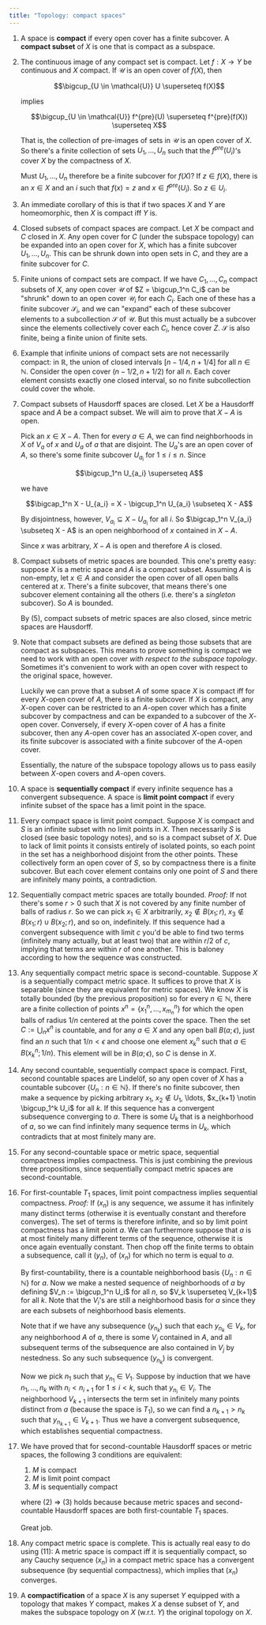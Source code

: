 ```yaml
---
title: "Topology: compact spaces"
---
```


1. A space is **compact** if every open cover has a finite subcover. A **compact subset** of $X$ is one that is compact as a subspace.

2. The continuous image of any compact set is compact. Let $f: X \to Y$ be continuous and $X$ compact. If $\mathcal{U}$ is an open cover of $f(X)$, then

    $$\bigcup_{U \in \mathcal{U}} U \superseteq f(X)$$

    implies

    $$\bigcup_{U \in \mathcal{U}} f^{pre}(U) \superseteq f^{pre}(f(X)) \superseteq X$$

    That is, the collection of pre-images of sets in $\mathcal{U}$ is an open cover of $X$. So there's a finite collection of sets $U_1, \ldots, U_n$ such that the $f^{pre}(U_i)$'s cover $X$ by the compactness of $X$.

    Must $U_1, \ldots, U_n$ therefore be a finite subcover for $f(X)$? If $z \in f(X)$, there is an $x \in X$ and an $i$ such that $f(x) = z$ and $x \in f^{pre}(U_i)$. So $z \in U_i$.

3. An immediate corollary of this is that if two spaces $X$ and $Y$ are homeomorphic, then $X$ is compact iff $Y$ is.

4. Closed subsets of compact spaces are compact. Let $X$ be compact and $C$ closed in $X$. Any open cover for $C$ (under the subspace topology) can be expanded into an open cover for $X$, which has a finite subcover $U_1, \ldots, U_n$. This can be shrunk down into open sets in $C$, and they are a finite subcover for $C$.

5. Finite unions of compact sets are compact. If we have $C_1, \ldots, C_n$ compact subsets of $X$, any open cover $\mathcal{U}$ of $Z = \bigcup_1^n C_i$ can be "shrunk" down to an open cover $\mathcal{U}_i$ for each $C_i$. Each one of these has a finite subcover $\mathcal{S}_i$, and we can "expand" each of these subcover elements to a subcollection $\mathcal{S}$ of $\mathcal{U}$. But this must actually be a subcover since the elements collectively cover each $C_i$, hence cover $Z$. $\mathcal{S}$ is also finite, being a finite union of finite sets.

6. Example that infinite unions of compact sets are not necessarily compact: in $\mathbb{R}$, the union of closed intervals $[n - 1/4, n + 1/4]$ for all $n \in \mathbb{N}$. Consider the open cover $(n - 1/2, n + 1/2)$ for all $n$. Each cover element consists exactly one closed interval, so no finite subcollection could cover the whole.

7. Compact subsets of Hausdorff spaces are closed. Let $X$ be a Hausdorff space and $A$ be a compact subset. We will aim to prove that $X - A$ is open.

    Pick an $x \in X - A$. Then for every $a \in A$, we can find neighborhoods in $X$ of $V_a$ of $x$ and $U_a$ of $a$ that are disjoint. The $U_a$'s are an open cover of $A$, so there's some finite subcover $U_{a_i}$ for $1 \leq i \leq n$. Since

    $$\bigcup_1^n U_{a_i} \superseteq A$$

    we have

    $$\bigcap_1^n X - U_{a_i} = X - \bigcup_1^n U_{a_i} \subseteq X - A$$

    By disjointness, however, $V_{a_i} \subseteq X - U_{a_i}$ for all $i$. So $\bigcap_1^n V_{a_i} \subseteq X - A$ is an open neighborhood of $x$ contained in $X - A$.

    Since $x$ was arbitrary, $X - A$ is open and therefore $A$ is closed.

8. Compact subsets of metric spaces are bounded. This one's pretty easy: suppose $X$ is a metric space and $A$ is a compact subset. Assuming $A$ is non-empty, let $x \in A$ and consider the open cover of all open balls centered at $x$. There's a finite subcover, that means there's one subcover element containing all the others (i.e. there's a *singleton* subcover). So $A$ is bounded.

    By (5), compact subsets of metric spaces are also closed, since metric spaces are Hausdorff.

9. Note that compact subsets are defined as being those subsets that are compact as subspaces. This means to prove something is compact we need to work with an open cover *with respect to the subspace topology*. Sometimes it's convenient to work with an open cover with respect to the original space, however.

    Luckily we can prove that a subset $A$ of some space $X$ is compact iff for every $X$-open cover of $A$, there is a finite subcover. If $X$ is compact, any $X$-open cover can be restricted to an $A$-open cover which has a finite subcover by compactness and can be expanded to a subcover of the $X$-open cover. Conversely, if every $X$-open cover of $A$ has a finite subcover, then any $A$-open cover has an associated $X$-open cover, and its finite subcover is associated with a finite subcover of the $A$-open cover.

    Essentially, the nature of the subspace topology allows us to pass easily between $X$-open covers and $A$-open covers.

10. A space is **sequentially compact** if every infinite sequence has a convergent subsequence. A space is **limit point compact** if every infinite subset of the space has a limit point in the space.

11. Every compact space is limit point compact. Suppose $X$ is compact and $S$ is an infinite subset with no limit points in $X$. Then necessarily $S$ is closed (see basic topology notes), and so is a compact subset of $X$. Due to lack of limit points it consists entirely of isolated points, so each point in the set has a neighborhood disjoint from the other points. These collectively form an open cover of $S$, so by compactness there is a finite subcover. But each cover element contains only one point of $S$ and there are infinitely many points, a contradiction.

12. Sequentially compact metric spaces are totally bounded. *Proof:* If not there's some $r > 0$ such that $X$ is not covered by any finite number of balls of radius $r$. So we can pick $x_1 \in X$ arbitrarily, $x_2 \notin B(x_1; r)$, $x_3 \notin B(x_1; r) \cup B(x_2; r)$, and so on, indefinitely. If this sequence had a convergent subsequence with limit $c$ you'd be able to find two terms (infinitely many actually, but at least two) that are within $r/2$ of $c$, implying that terms are within $r$ of one another. This is baloney according to how the sequence was constructed.

13. Any sequentially compact metric space is second-countable. Suppose $X$ is a sequentially compact metric space. It suffices to prove that $X$ is separable (since they are equivalent for metric spaces). We know $X$ is totally bounded (by the previous proposition) so for every $n \in \mathbb{N}$, there are a finite collection of points $x^n = \{ x_1^n, \ldots, x_{m_n}^n\}$ for which the open balls of radius $1/n$ centered at the points cover the space. Then the set $C := \bigcup_n x^n$ is countable, and for any $a \in X$ and any open ball $B(a; \epsilon)$, just find an $n$ such that $1/n < \epsilon$ and choose one element $x_k^n$ such that $a \in B(x_k^n; 1/n)$. This element will be in $B(a; \epsilon)$, so $C$ is dense in $X$.

14. Any second countable, sequentially compact space is compact. First, second countable spaces are Lindelöf, so any open cover of $X$ has a countable subcover $\{U_n : n \in \mathbb{N}\}$. If there's no finite subcover, then make a sequence by picking arbitrary $x_1$, $x_2 \notin U_1$, \ldots, $x_{k+1} \notin \bigcup_1^k U_i$ for all $k$. If this sequence has a convergent subsequence converging to $a$. There is some $U_k$ that is a neighborhood of $a$, so we can find infinitely many sequence terms in $U_k$, which contradicts that at most finitely many are.

15. For any second-countable space or metric space, sequential compactness implies compactness. This is just combining the previous three propositions, since sequentially compact metric spaces are second-countable.

16. For first-countable $T_1$ spaces, limit point compactness implies sequential compactness. *Proof:* If $(x_n)$ is any sequence, we assume it has infinitely many distinct terms (otherwise it is eventually constant and therefore converges). The set of terms is therefore infinite, and so by limit point compactness has a limit point $a$. We can furthermore suppose that $a$ is at most finitely many different terms of the sequence, otherwise it is once again eventually constant. Then chop off the finite terms to obtain a subsequence, call it $(y_n)$, of $(x_n)$ for which no term is equal to $a$.

    By first-countability, there is a countable neighborhood basis $\{U_n : n \in \mathbb{N}\}$ for $a$. Now we make a nested sequence of neighborhoods of $a$ by defining $V_n := \bigcup_1^n U_i$ for all $n$, so $V_k \superseteq V_{k+1}$ for all $k$. Note that the $V_i$'s are still a neighborhood basis for $a$ since they are each subsets of neighborhood basis elements.

    Note that if we have any subsequence $(y_{n_k})$ such that each $y_{n_k} \in V_k$, for any neighborhood $A$ of $a$, there is some $V_j$ contained in $A$, and all subsequent terms of the subsequence are also contained in $V_j$ by nestedness. So any such subsequence $(y_{n_k})$ is convergent.

    Now we pick $n_1$ such that $y_{n_1} \in V_1$. Suppose by induction that we have $n_1, \ldots, n_k$ with $n_i < n_{i+1}$ for $1 \leq i < k$, such that $y_{n_i} \in V_i$. The neighborhood $V_{k+1}$ intersects the term set in infinitely many points distinct from $a$ (because the space is $T_1$), so we can find a $n_{k+1} > n_k$ such that $y_{n_{k+1}} \in V_{k+1}$. Thus we have a convergent subsequence, which establishes sequential compactness.


17. We have proved that for second-countable Hausdorff spaces or metric spaces, the following 3 conditions are equivalent:

     1. $M$ is compact
     2. $M$ is limit point compact
     3. $M$ is sequentially compact

    where (2) => (3) holds because because metric spaces and second-countable Hausdorff spaces are both first-countable $T_1$ spaces.

    Great job.


18. Any compact metric space is complete. This is actually real easy to do using (11): A metric space is compact iff it is sequentially compact, so any Cauchy sequence $(x_n)$ in a compact metric space has a convergent subsequence (by sequential compactness), which implies that $(x_n)$ converges.

19. A **compactification** of a space $X$ is any superset $Y$ equipped with a topology that makes $Y$ compact, makes $X$ a dense subset of $Y$, and makes the subspace topology on $X$ (w.r.t. $Y$) the original topology on $X$.
